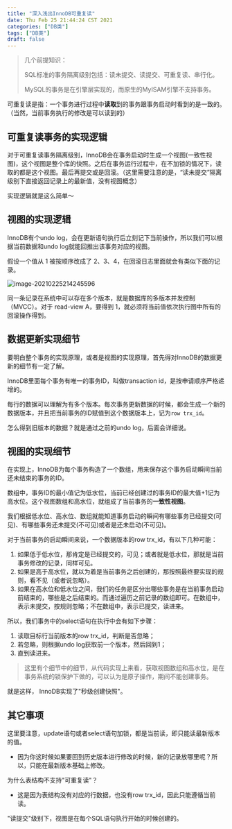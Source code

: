 ```yaml
---
title: "深入浅出InnoDB可重复读"
date: Thu Feb 25 21:44:24 CST 2021
categories: ["DB类"]
tags: ["DB类"]
draft: false
---
```


> 几个前提知识： 
>
> SQL标准的事务隔离级别包括：读未提交、读提交、可重复读、串行化。
>
> MySQL的事务是在引擎层实现的，而原生的MyISAM引擎不支持事务。

可重复读是指：一个事务进行过程中**读取**到的事务跟事务启动时看到的是一致的。（当然，当前事务执行的修改是可以读到的）

## 可重复读事务的实现逻辑

对于可重复读事务隔离级别，InnoDB会在事务启动时生成一个视图(一致性视图)，这个视图是整个库的快照。之后在事务运行过程中，在不加锁的情况下，读取的都是这个视图。最后再提交或是回滚。（这里需要注意的是，“读未提交”隔离级别下直接返回记录上的最新值，没有视图概念）

实现逻辑就是这么简单～

## 视图的实现逻辑

InnoDB有个undo log，会在更新语句执行后立刻记下当前操作，所以我们可以根据当前数据和undo  log就能回推出该事务对应的视图。

假设一个值从 1 被按顺序改成了 2、3、4，在回滚日志里面就会有类似下面的记录。

![image-20210225214245596](https://img.jooks.cn/img/20210225214245.png)

同一条记录在系统中可以存在多个版本，就是数据库的多版本并发控制（MVCC）。对于 read-view A，要得到 1，就必须将当前值依次执行图中所有的回滚操作得到。

## 数据更新实现细节

要明白整个事务的实现原理，或者是视图的实现原理，首先得对InnoDB的数据更新的细节有一定了解。

InnoDB里面每个事务有唯一的事务ID，叫做transaction id，是按申请顺序严格递增的。

每行的数据可以理解为有多个版本。每次事务更新数据的时候，都会生成一个新的数据版本，并且把当前事务的ID赋值到这个数据版本上，记为`row trx_id`。

怎么得到旧版本的数据？就是通过之前的undo log，后面会详细说。

## 视图的实现细节

在实现上，InnoDB为每个事务构造了一个数组，用来保存这个事务启动瞬间当前还未结束的事务的ID。

数组中，事务ID的最小值记为低水位，当前已经创建过的事务ID的最大值+1记为高水位。这个视图数组和高水位，就组成了当前事务的**一致性视图**。

我们根据低水位、高水位、数组就能知道事务启动的瞬间有哪些事务已经提交(可见)、有哪些事务还未提交(不可见)或者是还未启动(不可见)。

对于当前事务的启动瞬间来说，一个数据版本的row trx_id，有以下几种可能：

1. 如果低于低水位，那肯定是已经提交的，可见；或者就是低水位，那就是当前事务修改的记录，同样可见。
2. 如果是高于高水位，就以为着是当前事务之后创建的，那按照最终要实现的规则，看不见（或者说忽略）。
3. 如果在高水位和低水位之间，我们的任务是区分出哪些事务是在当前事务启动前结束的，哪些是之后结束的。而通过遍历之前记录的数组即可。在数组中，表示未提交，按规则忽略；不在数组中，表示已提交，读进来。

所以，我们事务中的select语句在执行中会有如下步骤：

1. 读取目标行当前版本的row trx_id，判断是否忽略；
2. 若忽略，则根据undo log获取前一个版本，然后回到1；
3. 直到读进来。

>  这里有个细节中的细节，从代码实现上来看，获取视图数组和高水位，是在事务系统的锁保护下做的，可以认为是原子操作，期间不能创建事务。

就是这样， InnoDB实现了"秒级创建快照"。

## 其它事项

这里要注意，update语句或者select语句加锁，都是当前读，即只能读最新版本的值。

- 因为你这时候如果要回到历史版本进行修改的时候，新的记录放哪里呢？所以，只能在最新版本基础上修改。



为什么表结构不支持"可重复读"？

- 这是因为表结构没有对应的行数据，也没有row trx_id，因此只能遵循当前读。



"读提交"级别下，视图是在每个SQL语句执行开始的时候创建的。


